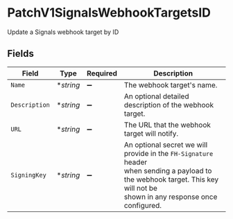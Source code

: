 # PatchV1SignalsWebhookTargetsID

Update a Signals webhook target by ID


## Fields

| Field                                                                                                                                                                      | Type                                                                                                                                                                       | Required                                                                                                                                                                   | Description                                                                                                                                                                |
| -------------------------------------------------------------------------------------------------------------------------------------------------------------------------- | -------------------------------------------------------------------------------------------------------------------------------------------------------------------------- | -------------------------------------------------------------------------------------------------------------------------------------------------------------------------- | -------------------------------------------------------------------------------------------------------------------------------------------------------------------------- |
| `Name`                                                                                                                                                                     | **string*                                                                                                                                                                  | :heavy_minus_sign:                                                                                                                                                         | The webhook target's name.                                                                                                                                                 |
| `Description`                                                                                                                                                              | **string*                                                                                                                                                                  | :heavy_minus_sign:                                                                                                                                                         | An optional detailed description of the webhook target.                                                                                                                    |
| `URL`                                                                                                                                                                      | **string*                                                                                                                                                                  | :heavy_minus_sign:                                                                                                                                                         | The URL that the webhook target will notify.                                                                                                                               |
| `SigningKey`                                                                                                                                                               | **string*                                                                                                                                                                  | :heavy_minus_sign:                                                                                                                                                         | An optional secret we will provide in the `FH-Signature` header<br/>when sending a payload to the webhook target. This key will not be<br/>shown in any response once configured.<br/> |
